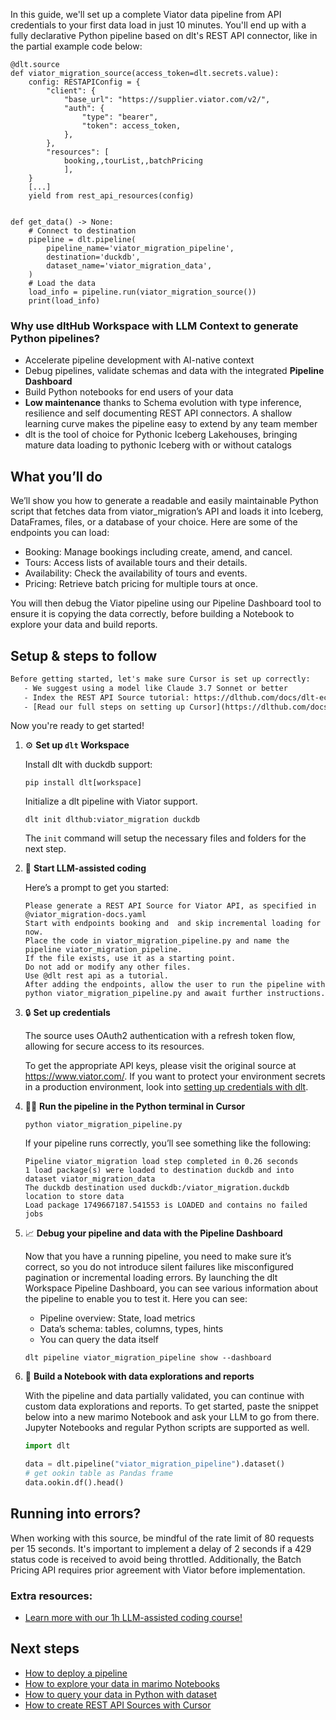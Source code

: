 In this guide, we'll set up a complete Viator data pipeline from API credentials to your first data load in just 10 minutes. You'll end up with a fully declarative Python pipeline based on dlt's REST API connector, like in the partial example code below:

```python-outcome
@dlt.source
def viator_migration_source(access_token=dlt.secrets.value):
    config: RESTAPIConfig = {
        "client": {
            "base_url": "https://supplier.viator.com/v2/",
            "auth": {
                "type": "bearer",
                "token": access_token,
            },
        },
        "resources": [
            booking,,tourList,,batchPricing
            ],
    }
    [...]
    yield from rest_api_resources(config)


def get_data() -> None:
    # Connect to destination
    pipeline = dlt.pipeline(
        pipeline_name='viator_migration_pipeline',
        destination='duckdb',
        dataset_name='viator_migration_data', 
    )
    # Load the data
    load_info = pipeline.run(viator_migration_source())
    print(load_info) 
```

### Why use dltHub Workspace with LLM Context to generate Python pipelines?

- Accelerate pipeline development with AI-native context
- Debug pipelines, validate schemas and data with the integrated **Pipeline Dashboard**
- Build Python notebooks for end users of your data
- **Low maintenance** thanks to Schema evolution with type inference, resilience and self documenting REST API connectors. A shallow learning curve makes the pipeline easy to extend by any team member
- dlt is the tool of choice for Pythonic Iceberg Lakehouses, bringing mature data loading to pythonic Iceberg with or without catalogs

## What you’ll do

We’ll show you how to generate a readable and easily maintainable Python script that fetches data from viator_migration’s API and loads it into Iceberg, DataFrames, files, or a database of your choice. Here are some of the endpoints you can load:

- Booking: Manage bookings including create, amend, and cancel.
- Tours: Access lists of available tours and their details.
- Availability: Check the availability of tours and events.
- Pricing: Retrieve batch pricing for multiple tours at once.

You will then debug the Viator pipeline using our Pipeline Dashboard tool to ensure it is copying the data correctly, before building a Notebook to explore your data and build reports.

## Setup & steps to follow

```default
Before getting started, let's make sure Cursor is set up correctly:
   - We suggest using a model like Claude 3.7 Sonnet or better
   - Index the REST API Source tutorial: https://dlthub.com/docs/dlt-ecosystem/verified-sources/rest_api/ and add it to context as **@dlt rest api**
   - [Read our full steps on setting up Cursor](https://dlthub.com/docs/dlt-ecosystem/llm-tooling/cursor-restapi#23-configuring-cursor-with-documentation)
```

Now you're ready to get started!

1. ⚙️ **Set up `dlt` Workspace**
    
    Install dlt with duckdb support:
    ```shell
    pip install dlt[workspace]
    ```

    Initialize a dlt pipeline with Viator support.
    ```shell
    dlt init dlthub:viator_migration duckdb
    ```

    The `init` command will setup the necessary files and folders for the next step.
    
2. 🤠 **Start LLM-assisted coding**
    
    Here’s a prompt to get you started:
    
    ```prompt
    Please generate a REST API Source for Viator API, as specified in @viator_migration-docs.yaml 
    Start with endpoints booking and  and skip incremental loading for now. 
    Place the code in viator_migration_pipeline.py and name the pipeline viator_migration_pipeline. 
    If the file exists, use it as a starting point. 
    Do not add or modify any other files. 
    Use @dlt rest api as a tutorial. 
    After adding the endpoints, allow the user to run the pipeline with python viator_migration_pipeline.py and await further instructions.
    ```

    
3. 🔒 **Set up credentials** 
    
    The source uses OAuth2 authentication with a refresh token flow, allowing for secure access to its resources.
    
    To get the appropriate API keys, please visit the original source at https://www.viator.com/.
    If you want to protect your environment secrets in a production environment, look into [setting up credentials with dlt](https://dlthub.com/docs/walkthroughs/add_credentials).
    
4. 🏃‍♀️ **Run the pipeline in the Python terminal in Cursor**
    
    ```shell
    python viator_migration_pipeline.py
    ```
    
    If your pipeline runs correctly, you’ll see something like the following:
    
    ```shell
    Pipeline viator_migration load step completed in 0.26 seconds
    1 load package(s) were loaded to destination duckdb and into dataset viator_migration_data
    The duckdb destination used duckdb:/viator_migration.duckdb location to store data
    Load package 1749667187.541553 is LOADED and contains no failed jobs
    ```
    
5. 📈 **Debug your pipeline and data with the Pipeline Dashboard**

    Now that you have a running pipeline, you need to make sure it’s correct, so you do not introduce silent failures like misconfigured pagination or incremental loading errors. By launching the dlt Workspace Pipeline Dashboard, you can see various information about the pipeline to enable you to test it. Here you can see:
    - Pipeline overview: State, load metrics
    - Data’s schema: tables, columns, types, hints
    - You can query the data itself
    
    ```shell
    dlt pipeline viator_migration_pipeline show --dashboard
    ```
    
6. 🐍 **Build a Notebook with data explorations and reports**

    With the pipeline and data partially validated, you can continue with custom data explorations and reports. To get started, paste the snippet below into a new marimo Notebook and ask your LLM to go from there. Jupyter Notebooks and regular Python scripts are supported as well.

    
    ```python
    import dlt

   data = dlt.pipeline("viator_migration_pipeline").dataset()
   # get ookin table as Pandas frame
   data.ookin.df().head()
    ```

## Running into errors?

When working with this source, be mindful of the rate limit of 80 requests per 15 seconds. It's important to implement a delay of 2 seconds if a 429 status code is received to avoid being throttled. Additionally, the Batch Pricing API requires prior agreement with Viator before implementation.

### Extra resources:

- [Learn more with our 1h LLM-assisted coding course!](https://www.youtube.com/watch?v=GGid70rnJuM)

## Next steps

- [How to deploy a pipeline](https://dlthub.com/docs/walkthroughs/deploy-a-pipeline)
- [How to explore your data in marimo Notebooks](https://dlthub.com/docs/general-usage/dataset-access/marimo)
- [How to query your data in Python with dataset](https://dlthub.com/docs/general-usage/dataset-access/dataset)
- [How to create REST API Sources with Cursor](https://dlthub.com/docs/dlt-ecosystem/llm-tooling/cursor-restapi)